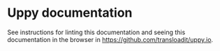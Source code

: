# Uppy documentation

See instructions for linting this documentation and seeing this documentation in
the browser in <https://github.com/transloadit/uppy.io>.
